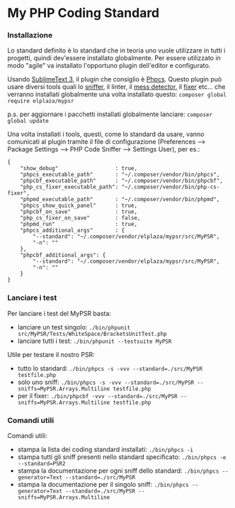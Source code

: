 # My PHP Coding Standard

### Installazione
Lo standard definito è lo standard che in teoria uno vuole utilizzare in tutti i progetti, quindi dev'essere installato globalmente. Per essere utilizzato in modo "agile" va installato l'opportuno plugin dell'editor e configurato.

Usando [SublimeText 3](https://www.sublimetext.com/3), il plugin che consiglio è [Phpcs](https://packagecontrol.io/packages/Phpcs).
Questo plugin può usare diversi tools quali lo [sniffer](https://packagist.org/packages/squizlabs/php_codesniffer), il linter, il [mess detector](https://packagist.org/packages/phpmd/phpmd), il [fixer](https://packagist.org/packages/friendsofphp/php-cs-fixer) etc... che verranno installati globalmente una volta installato questo:
`composer global require elplaza/mypsr`

p.s. per aggiornare i pacchetti installati globalmente lanciare: `composer global update`

Una volta installati i tools, questi, come lo standard da usare, vanno comunicati al plugin tramite il file di configurazione (Preferences --> Package Settings --> PHP Code Sniffer --> Settings User), per es.:
```
{
	"show_debug"                  : true,
	"phpcs_executable_path"       : "~/.composer/vendor/bin/phpcs",
	"phpcbf_executable_path"      : "~/.composer/vendor/bin/phpcbf",
	"php_cs_fixer_executable_path": "~/.composer/vendor/bin/php-cs-fixer",
	"phpmd_executable_path"       : "~/.composer/vendor/bin/phpmd",
	"phpcs_show_quick_panel"      : true,
	"phpcbf_on_save"              : true,
	"php_cs_fixer_on_save"        : false,
	"phpmd_run"                   : true,
	"phpcs_additional_args"       : {
        "--standard": "~/.composer/vendor/elplaza/mypsr/src/MyPSR",
        "-n": ""
    },
    "phpcbf_additional_args": {
        "--standard": "~/.composer/vendor/elplaza/mypsr/src/MyPSR",
        "-n": ""
    }
}
```

### Lanciare i test
Per lanciare i test del MyPSR basta:
- lanciare un test singolo: `./bin/phpunit src/MyPSR/Tests/WhiteSpace/BracketsUnitTest.php`
- lanciare tutti i test: `./bin/phpunit --testsuite MyPSR`

Utile per testare il nostro PSR:
- tutto lo standard: `./bin/phpcs -s -vvv --standard=./src/MyPSR testfile.php`
- solo uno sniff: `./bin/phpcs -s -vvv --standard=./src/MyPSR --sniffs=MyPSR.Arrays.Multiline testfile.php`
- per il fixer: `./bin/phpcbf -vvv --standard=./src/MyPSR --sniffs=MyPSR.Arrays.Multiline testfile.php`

### Comandi utili
Comandi utili:
- stampa la lista dei coding standard installati: `./bin/phpcs -i`
- stampa tutti gli sniff presenti nello standard specificato: `./bin/phpcs -e --standard=PSR2`
- stampa la documentazione per ogni sniff dello standard: `./bin/phpcs --generator=Text --standard=./src/MyPSR`
- stampa la documentazione per il singolo sniff: `./bin/phpcs --generator=Text --standard=./src/MyPSR --sniffs=MyPSR.Arrays.Multiline`
